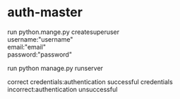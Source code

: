 # auth-master
run python.mange.py createsuperuser 
</br>username:"username"
</br>email:"email"
</br>password:"password"

run python manage.py runserver

correct credentials:authentication successful
credentials incorrect:authentication unsuccessful
